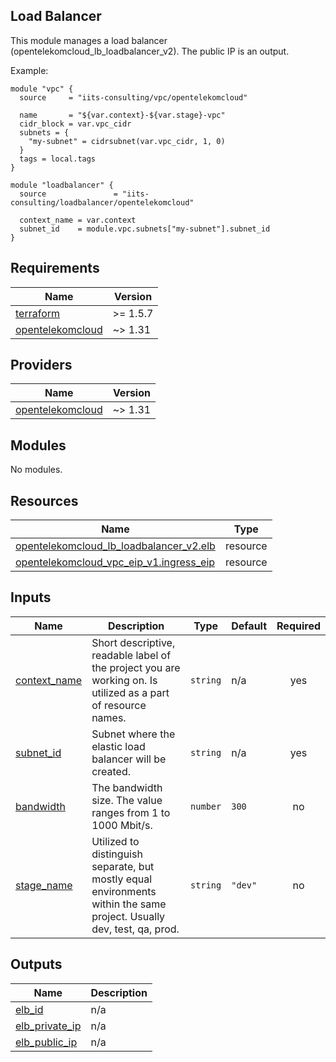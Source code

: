 ## Load Balancer

This module manages a load balancer (opentelekomcloud_lb_loadbalancer_v2). The public IP is an output.

Example:

```hcl
module "vpc" {
  source     = "iits-consulting/vpc/opentelekomcloud"

  name       = "${var.context}-${var.stage}-vpc"
  cidr_block = var.vpc_cidr
  subnets = {
    "my-subnet" = cidrsubnet(var.vpc_cidr, 1, 0)
  }
  tags = local.tags
}

module "loadbalancer" {
  source               = "iits-consulting/loadbalancer/opentelekomcloud"

  context_name = var.context
  subnet_id    = module.vpc.subnets["my-subnet"].subnet_id
}
```

<!-- BEGIN_TF_DOCS -->
## Requirements

| Name | Version |
|------|---------|
| <a name="requirement_terraform"></a> [terraform](#requirement\_terraform) | >= 1.5.7 |
| <a name="requirement_opentelekomcloud"></a> [opentelekomcloud](#requirement\_opentelekomcloud) | ~> 1.31 |

## Providers

| Name | Version |
|------|---------|
| <a name="provider_opentelekomcloud"></a> [opentelekomcloud](#provider\_opentelekomcloud) | ~> 1.31 |

## Modules

No modules.

## Resources

| Name | Type |
|------|------|
| [opentelekomcloud_lb_loadbalancer_v2.elb](https://registry.terraform.io/providers/opentelekomcloud/opentelekomcloud/latest/docs/resources/lb_loadbalancer_v2) | resource |
| [opentelekomcloud_vpc_eip_v1.ingress_eip](https://registry.terraform.io/providers/opentelekomcloud/opentelekomcloud/latest/docs/resources/vpc_eip_v1) | resource |

## Inputs

| Name | Description | Type | Default | Required |
|------|-------------|------|---------|:--------:|
| <a name="input_context_name"></a> [context\_name](#input\_context\_name) | Short descriptive, readable label of the project you are working on. Is utilized as a part of resource names. | `string` | n/a | yes |
| <a name="input_subnet_id"></a> [subnet\_id](#input\_subnet\_id) | Subnet where the elastic load balancer will be created. | `string` | n/a | yes |
| <a name="input_bandwidth"></a> [bandwidth](#input\_bandwidth) | The bandwidth size. The value ranges from 1 to 1000 Mbit/s. | `number` | `300` | no |
| <a name="input_stage_name"></a> [stage\_name](#input\_stage\_name) | Utilized to distinguish separate, but mostly equal environments within the same project. Usually dev, test, qa, prod. | `string` | `"dev"` | no |

## Outputs

| Name | Description |
|------|-------------|
| <a name="output_elb_id"></a> [elb\_id](#output\_elb\_id) | n/a |
| <a name="output_elb_private_ip"></a> [elb\_private\_ip](#output\_elb\_private\_ip) | n/a |
| <a name="output_elb_public_ip"></a> [elb\_public\_ip](#output\_elb\_public\_ip) | n/a |
<!-- END_TF_DOCS -->

